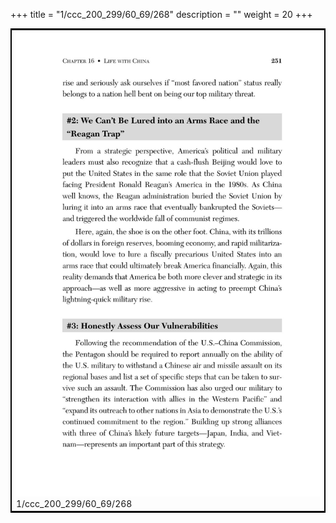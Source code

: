 +++
title = "1/ccc_200_299/60_69/268"
description = ""
weight = 20
+++

<table style="border:2px solid black;max-width:800px;max-height:800px;" 
><tr><td><img class="center-fit-jpg"
src="/jpg_/out_jpg_dbc_268.jpg"  >1/ccc_200_299/60_69/268</img></td></tr></table>